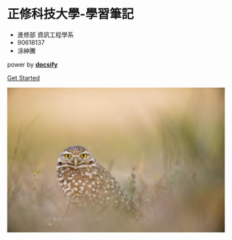 # 正修科技大學-學習筆記

- 進修部 資訊工程學系
- 90618137
- 涂紳騰

power by **[docsify](https://docsify.js.org)**

[Get Started](README.md)

<!-- 背景图片 -->
![](asset/cover.jpg)
